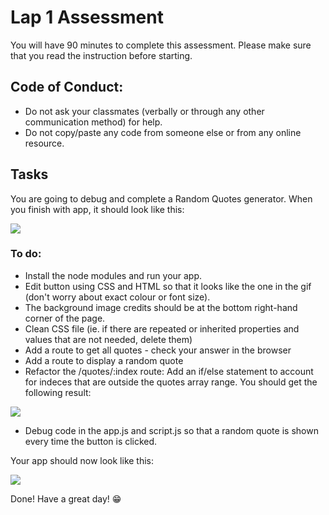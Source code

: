 # Lap 1 Assessment

You will have 90 minutes to complete this assessment.
Please make sure that you read the instruction before starting.

## Code of Conduct:

- Do not ask your classmates (verbally or through any other communication method) for help.
- Do not copy/paste any code from someone else or from any online resource.

## Tasks

You are going to debug and complete a Random Quotes generator. When you finish with app, it should look like this:

![](assessment-1-giphy.gif)

### To do:

- Install the node modules and run your app.
- Edit button using CSS and HTML so that it looks like the one in the gif (don't worry about exact colour or font size).
- The background image credits should be at the bottom right-hand corner of the page.
- Clean CSS file (ie. if there are repeated or inherited properties and values that are not needed, delete them)
- Add a route to get all quotes - check your answer in the browser
- Add a route to display a random quote
- Refactor the /quotes/:index route: Add an if/else statement to account for indeces that are outside the quotes array range. You should get the following result:

![](app-routes.gif)

- Debug code in the app.js and script.js so that a random quote is shown every time the button is clicked.

Your app should now look like this:

![](assessment-1-giphy.gif)

Done! Have a great day! 😁

